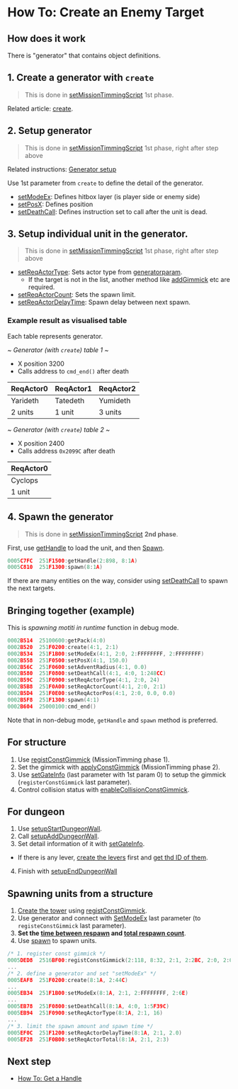 # How To: Create an Enemy Target

## How does it work

There is "generator" that contains object definitions.

## 1. Create a generator with `create`

> This is done in [setMissionTimmingScript](../setmissiontimmingscript.md) 1st phase.

Related article: [create](../create.md).

## 2. Setup generator

> This is done in [setMissionTimmingScript](../setmissiontimmingscript.md) 1st phase, right after step above

Related instructions: [Generator setup](./category.md#generator-setup)

Use 1st parameter from `create` to define the detail of the generator.

- [setModeEx](../setmodeex.md): Defines hitbox layer (is player side or enemy side)
- [setPosX](../setposx.md): Defines position
- [setDeathCall](../setdeathcall.md): Defines instruction set to call after the unit is dead.

## 3. Setup individual unit in the generator.

> This is done in [setMissionTimmingScript](../setmissiontimmingscript.md) 1st phase, right after step above

- [setReqActorType](../setreqactortype.md): Sets actor type from [generatorparam](./reference-table.md#generatorparam).
  - If the target is not in the list, another method like [addGimmick](../addgimmick.md) etc are required.
- [setReqActorCount](../setreqactorcount.md): Sets the spawn limit.
- [setReqActorDelayTime](../setreqactordelaytime.md): Spawn delay between next spawn.

### Example result as visualised table

Each table represents generator.

*~ Generator (with `create`) table 1 ~*

- X position 3200
- Calls address to `cmd_end()` after death

|ReqActor0|ReqActor1|ReqActor2|
|---|---|---|
|Yarideth|Tatedeth|Yumideth|
|2 units|1 unit|3 units|

*~ Generator (with `create`) table 2 ~*

- X position 2400
- Calls address `0x2099C` after death

|ReqActor0|
|---|
|Cyclops|
|1 unit|

## 4. Spawn the generator

> This is done in [setMissionTimmingScript](../setmissiontimmingscript.md) **2nd phase**.

First, use [getHandle](../gethandle.md) to load the unit, and then [Spawn](../spawn.md).

```c
0005C7FC  251F1500:getHandle(2:898, 8:1A)
0005C810  251F1300:spawn(8:1A)
```

If there are many entities on the way, consider using [setDeathCall](../setdeathcall.md) to spawn the next targets.

## Bringing together (example)

This is *spawning motiti in runtime* function in debug mode.

```c
0002B514  25100600:getPack(4:0)
0002B520  251F0200:create(4:1, 2:1)
0002B534  251F1B00:setModeEx(4:1, 2:0, 2:FFFFFFFF, 2:FFFFFFFF)
0002B558  251F0500:setPosX(4:1, 150.0)
0002B56C  251F0600:setAdventRadius(4:1, 0.0)
0002B580  251F0800:setDeathCall(4:1, 4:0, 1:248CC)
0002B59C  251F0900:setReqActorType(4:1, 2:0, 24)
0002B5B8  251F0A00:setReqActorCount(4:1, 2:0, 2:1)
0002B5D4  251F0E00:setReqActorPos(4:1, 2:0, 0.0, 0.0)
0002B5F8  251F1300:spawn(4:1)
0002B604  25000100:cmd_end()
```

Note that in non-debug mode, `getHandle` and `spawn` method is preferred.

## For structure

1. Use [registConstGimmick](../registconstgimmick.md) (MissionTimming phase 1).
2. Set the gimmick with [applyConstGimmick](../applyconstgimmick.md) (MissionTimming phase 2).
3. Use [setGateInfo](../setgateinfo.md) (last parameter with 1st param 0) to setup the gimmick (`registerConstGimmick` last parameter).
4. Control collision status with [enableCollisionConstGimmick](../enablecollisionconstgimmick.md).

## For dungeon

1. Use [setupStartDungeonWall](../setupstartdungeonwall.md).
2. Call [setupAddDungeonWall](../setupadddungeonwall.md).
3. Set detail information of it with [setGateInfo](../setgateinfo.md).
  - If there is any lever, [create the levers](../setreqactortype.md) first and [get thd ID of them](../setreqactoruniqueid.md).
4. Finish with [setupEndDungeonWall](../setupenddungeonwall.md)

## Spawning units from a structure

1. [Create the tower](./how-to-create-an-enemy-target.md#for-structure) using [registConstGimmick](../registconstgimmick.md).
2. Use generator and connect with [SetModeEx](../setmodeex.md) last parameter  (to `registeConstGimmick` last parameter).
3. **Set the [time between respawn](../setreqactordelaytime.md) and [total respawn count](../setreqactortotal.md)**.
4. Use [spawn](../spawn.md) to spawn units.

```c
/* 1. register const gimmick */
0005DED8  2516BF00:registConstGimmick(2:118, 8:32, 2:1, 2:2BC, 2:0, 2:0, 2:0, 2:1, 2:1, 2:12C, 2:6E)
...
/* 2. define a generator and set "setModeEx" */
0005EAF8  251F0200:create(8:1A, 2:44C)
...
0005EB34  251F1B00:setModeEx(8:1A, 2:1, 2:FFFFFFFF, 2:6E)
...
0005EB78  251F0800:setDeathCall(8:1A, 4:0, 1:5F39C)
0005EB94  251F0900:setReqActorType(8:1A, 2:1, 16)
...
/* 3. limit the spawn amount and spawn time */
0005EF0C  251F1200:setReqActorDelayTime(8:1A, 2:1, 2.0)
0005EF28  251F0B00:setReqActorTotal(8:1A, 2:1, 2:3)
```

## Next step

- [How To: Get a Handle](./how-to-get-a-handle.md)